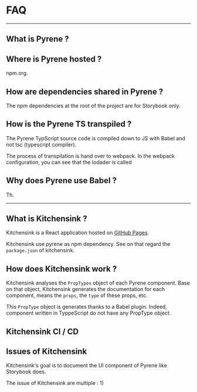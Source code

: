 # FAQ

----
## What is Pyrene ?

## Where is Pyrene hosted ?
npm.org.

## How are dependencies shared in Pyrene ?
The npm dependencies at the root of the project are for Storybook only.

## How is the Pyrene TS transpiled ?
The Pyrene TypScript source code is compiled down to JS with Babel and not tsc (typescript compiler).

The process of transpilation is hand over to webpack. In the webpack configuration, you can see that the lodader is called

## Why does Pyrene use Babel ?
Th.


----
## What is Kitchensink ?
Kitchensink is a React application hosted on [GitHub Pages](https://pages.github.com/). 

Kitchensink use pyrene as npm dependency. See on that regard the `package.json` of kitchensink.


## How does Kitchensink work ?
Kitchensink analyses the `PropTypes` object of each Pyrene component. Base on that object, Kitchensink generates the documentation for each component, means the `props`, the `type` of these props, etc.

This `PropType` object is generates thanks to a Babel plugin. Indeed, component written in TyppeScript do not have any PropType object.

## Kitchensink CI / CD



## Issues of Kitchensink 
Kitchensink's goal is to document the UI component of Pyrene like Storybook does.

The issue of Kitchensink are multiple :
1) 
